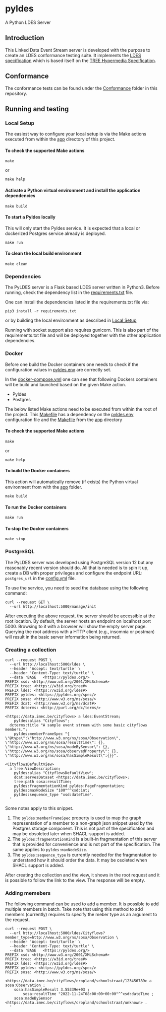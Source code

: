 # pyldes

A Python LDES Server

## Introduction

This Linked Data Event Stream server is developed with the purpose to create an LDES conformance 
testing suite. It implements the [LDES specification](https://semiceu.github.io/LinkedDataEventStreams/) which is based itself on the [TREE Hypermedia Specification](https://treecg.github.io/specification/).

## Conformance
The conformance tests can be found under the [Conformance](app/Conformance) folder in this repository.

## Running and testing

### Local Setup
The easiest way to configure your local setup is via the Make actions executed from within the [app](app) directory of 
this project.

#### To check the supported Make actions
```shell
make 
```
or
```shell
make help
```
#### Activate a Python virtual environment and install the application dependencies
```shell
make build
```
#### To start a Pyldes locally
This will only start the Pyldes service. It is expected that a local or dockerized Postgres service already is 
deployed.
```shell
make run
```
#### To clean the local build environment
```shell
make clean
```

### Dependencies

The PyLDES server is a Flask based LDES server written in Python3.
Before running, check the dependency list in the [requirements.txt](app/requirements.txt) file.

One can install the dependencies listed in the requirements.txt file via:
```
pip3 install -r requirements.txt
```
or by building the local environment as described in [Local Setup](#local-setup)

Running with socket support also requires gunicorn. This is also part of the requirements.txt file and
will be deployed together with the other application dependencies.

### Docker
Before one build the Docker containers one needs to check if the configuration values in [pyldes.env](pyldes.env)
are correctly set.

In the [docker-compose.yml](docker-compose.yml) one can see that following Dockers containers will be build
and launched based on the given Make action.
* Pyldes
* Postgres

The below listed Make actions need to be executed from within the root of the project.
This [Makefile](Makefile) has a dependency on the [pyldes.env](pyldes.env) configuration file and the 
[Makefile](app/Makefile) from the [app](app) directory

#### To check the supported Make actions
```shell
make 
```
or
```shell
make help
```
#### To build the Docker containers
This action will automatically remove (if exists) the Python virtual environment from with the [app](app) folder.
```shell
make build
```
#### To run the Docker containers
```shell
make run
```
#### To stop the Docker containers
```shell
make stop
```

### PostgreSQL

The PyLDES server was developed using PostgreSQL version 12 but any reasonably
recent version should do. All that is needed is to spin it up, create a DB with
proper privileges and configure the endpoint URL: ```postgres_url``` in the [config.yml](/app/config.yml) file.

To use the service, you need to seed the database using the following command:

```shell
curl --request GET \
  --url http://localhost:5000/manage/init
```
After executing the above request, the server should be accessible at the root location. By default, the server hosts an endpoint on localhost port 5000. Browsing to it with a browser will show the empty server page. Querying the root address with a HTTP client (e.g., insomnia or postman) will result in the basic server information being returned. 

### Creating a collection

```shell
curl --request POST \
  --url http://localhost:5000/ldes \
  --header 'Accept: text/turtle' \
  --header 'Content-Type: text/turtle' \
  --data 'BASE   <https://pyldes.org/>
PREFIX xsd: <http://www.w3.org/2001/XMLSchema#>
PREFIX tree: <https://w3id.org/tree#>
PREFIX ldes: <https://w3id.org/ldes#>
PREFIX pyldes: <https://pyldes.org/spec/>
PREFIX sosa: <http://www.w3.org/ns/sosa/>
PREFIX dcat: <http://www.w3.org/ns/dcat#>
PREFIX dcterms: <http://purl.org/dc/terms/>

<https://data.imec.be/cityflows> a ldes:EventStream;
	pyldes:alias "Cityflows";
  dcterms:title "A sample event stream with some basic cityflows members.";
	pyldes:memberFrameSpec "{ \"@type\":\"http://www.w3.org/ns/sosa/Observation\", \"http://www.w3.org/ns/sosa/resultTime\": {}, \"http://www.w3.org/ns/sosa/madeBySensor\": {}, \"http://www.w3.org/ns/sosa/observedProperty\": {}, \"http://www.w3.org/ns/sosa/hasSimpleResult\":{}}".

<CityflowsDefaultView>
  a tree:ViewDescription;
	pyldes:alias "CityflowsDefaultView";
	dcat:servesDataset <https://data.imec.be/cityflows>;
	tree:path sosa:resultTime;
	pyldes:fragmentationKind pyldes:PageFragmentation;
	pyldes:maxNodeSize "100"^^xsd:int;
	pyldes:sequence_type "xsd:dateTime".
  '
```
Some notes apply to this snippet. 
1. The `pyldes:memberFrameSpec` property is used to map the graph representation of a member to a non-graph json snippet used by the Postgres storage component. This is not part of the specification and may be obsoleted later when SHACL-support is added.
2. The `pyldes:fragmentationKind` is a built-in fragmentation of this server that is provided for convenience and is not part of the specification. The same applies to `pyldes:maxNodeSize`. 
3. The `pyldes:sequence_type` is currently needed for the fragmentation to understand how it should order the data.  It may be osoleted when SHACL support is added.

After creating the collection and the view, it shows in the root request and it is possible to follow the link to the view. The response will be empty.

### Adding memebers
The following command can be used to add a member. It is possible to add multiple members in batch.
Take note that using this method to add members (currently) requires to specify the meber type as an argument to the request.

```shell
curl --request POST \
  --url http://localhost:5000/ldes/Cityflows?member_type=http://www.w3.org/ns/sosa/Observation \
  --header 'Accept: text/turtle' \
  --header 'Content-Type: text/turtle' \
  --data 'BASE   <https://pyldes.org/>
PREFIX xsd: <http://www.w3.org/2001/XMLSchema#>
PREFIX tree: <https://w3id.org/tree#>
PREFIX ldes: <https://w3id.org/ldes#>
PREFIX pyldes: <https://pyldes.org/spec/>
PREFIX sosa: <http://www.w3.org/ns/sosa/>

<https://data.imec.be/cityflows/cropland/schoolstraat/123456789> a sosa:Observation ;
    sosa:hasSimpleResult 3.55339e+03 ;
		sosa:resultTime "2022-11-24T08:00:00+00:00"^^xsd:dateTime ;
    sosa:madeBySensor <https://data.imec.be/cityflows/cropland/schoolstraat/unknown> .
  '
  ```
